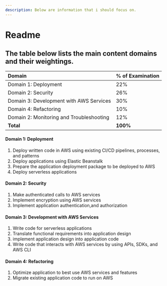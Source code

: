 ```yaml
---
description: Below are information that i should focus on.
---
```


# Readme

## The table below lists the main content domains and their weightings.

| **Domain** | **% of Examination** |
| :--- | :--- |
| Domain 1: Deployment | 22% |
| Domain 2: Security | 26% |
| Domain 3: Development with AWS Services | 30% |
| Domain 4: Refactoring | 10% |
| Domain 2: Monitoring and Troubleshooting | 12% |
| **Total** | **100%** |

#### Domain 1: Deployment

1. Deploy written code in AWS using existing CI/CD pipelines, processes, and patterns
2. Deploy applications using Elastic Beanstalk
3. Prepare the application deployment package to be deployed to AWS
4. Deploy serverless applications

####  Domain 2: Security

1. Make authenticated calls to AWS services
2. Implement encryption using AWS services
3. Implement application authentication,and authorization

#### Domain 3: Development with AWS Services

1. Write code for serverless applications
2. Translate functional requirements into application design
3. implement application design into application code
4. Write code that interacts with AWS services by using APIs, SDKs, and AWS CLI

#### Domain 4: Refactoring 

1. Optimize application to best use AWS services and features
2. Migrate existing application code to run on AWS

